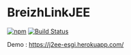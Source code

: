 # BreizhLinkJEE
[![npm](https://img.shields.io/badge/demo-online-ed1c46.svg)](https://j2ee-esgi.herokuapp.com/)
[![Build Status](https://travis-ci.org/CNadjim/BreizhLinkJEE.svg?branch=master)](https://travis-ci.org/CNadjim/BreizhLinkJEE)

Demo : https://j2ee-esgi.herokuapp.com/
